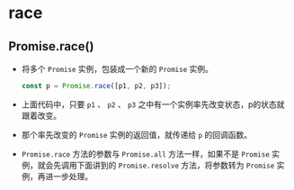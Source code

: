 # race

## Promise.race()

  - 将多个 `Promise` 实例，包装成一个新的 `Promise` 实例。

    ```javascript
    const p = Promise.race([p1, p2, p3]);
    ```

  - 上面代码中，只要 `p1` 、 `p2` 、 `p3` 之中有一个实例率先改变状态，p的状态就跟着改变。

  - 那个率先改变的 `Promise` 实例的返回值，就传递给 `p` 的回调函数。

  - `Promise.race` 方法的参数与 `Promise.all` 方法一样，如果不是 `Promise` 实例，就会先调用下面讲到的 `Promise.resolve` 方法，将参数转为 `Promise` 实例，再进一步处理。
